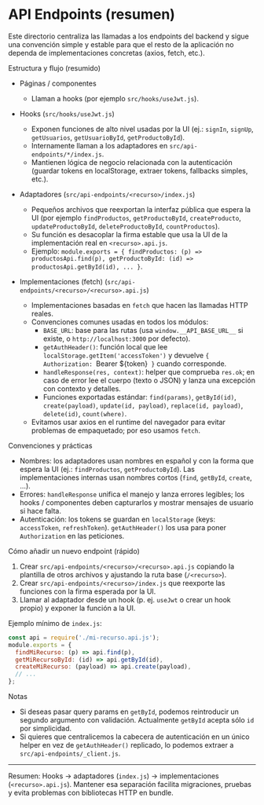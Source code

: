 # API Endpoints (resumen)

Este directorio centraliza las llamadas a los endpoints del backend y sigue una convención simple y estable para que el resto de la aplicación no dependa de implementaciones concretas (axios, fetch, etc.).

Estructura y flujo (resumido)

- Páginas / componentes
  - Llaman a hooks (por ejemplo `src/hooks/useJwt.js`).

- Hooks (`src/hooks/useJwt.js`)
  - Exponen funciones de alto nivel usadas por la UI (ej.: `signIn`, `signUp`, `getUsuarios`, `getUsuarioById`, `getProductoById`).
  - Internamente llaman a los adaptadores en `src/api-endpoints/*/index.js`.
  - Mantienen lógica de negocio relacionada con la autenticación (guardar tokens en localStorage, extraer tokens, fallbacks simples, etc.).

- Adaptadores (`src/api-endpoints/<recurso>/index.js`)
  - Pequeños archivos que reexportan la interfaz pública que espera la UI (por ejemplo `findProductos`, `getProductoById`, `createProducto`, `updateProductoById`, `deleteProductoById`, `countProductos`).
  - Su función es desacoplar la firma estable que usa la UI de la implementación real en `<recurso>.api.js`.
  - Ejemplo: `module.exports = { findProductos: (p) => productosApi.find(p), getProductoById: (id) => productosApi.getById(id), ... }`.

- Implementaciones (fetch) (`src/api-endpoints/<recurso>/<recurso>.api.js`)
  - Implementaciones basadas en `fetch` que hacen las llamadas HTTP reales.
  - Convenciones comunes usadas en todos los módulos:
    - `BASE_URL`: base para las rutas (usa `window.__API_BASE_URL__` si existe, o `http://localhost:3000` por defecto).
    - `getAuthHeader()`: función local que lee `localStorage.getItem('accessToken')` y devuelve `{ Authorization: `Bearer ${token}` }` cuando corresponde.
    - `handleResponse(res, context)`: helper que comprueba `res.ok`; en caso de error lee el cuerpo (texto o JSON) y lanza una excepción con contexto y detalles.
    - Funciones exportadas estándar: `find(params)`, `getById(id)`, `create(payload)`, `update(id, payload)`, `replace(id, payload)`, `delete(id)`, `count(where)`.
  - Evitamos usar axios en el runtime del navegador para evitar problemas de empaquetado; por eso usamos `fetch`.

Convenciones y prácticas

- Nombres: los adaptadores usan nombres en español y con la forma que espera la UI (ej.: `findProductos`, `getProductoById`). Las implementaciones internas usan nombres cortos (`find`, `getById`, `create`, ...).
- Errores: `handleResponse` unifica el manejo y lanza errores legibles; los hooks / componentes deben capturarlos y mostrar mensajes de usuario si hace falta.
- Autenticación: los tokens se guardan en `localStorage` (keys: `accessToken`, `refreshToken`). `getAuthHeader()` los usa para poner `Authorization` en las peticiones.

Cómo añadir un nuevo endpoint (rápido)

1. Crear `src/api-endpoints/<recurso>/<recurso>.api.js` copiando la plantilla de otros archivos y ajustando la ruta base (`/<recurso>`).
2. Crear `src/api-endpoints/<recurso>/index.js` que reexporte las funciones con la firma esperada por la UI.
3. Llamar al adaptador desde un hook (p. ej. `useJwt` o crear un hook propio) y exponer la función a la UI.

Ejemplo mínimo de `index.js`:

```js
const api = require('./mi-recurso.api.js');
module.exports = {
  findMiRecurso: (p) => api.find(p),
  getMiRecursoById: (id) => api.getById(id),
  createMiRecurso: (payload) => api.create(payload),
  // ...
};
```

Notas

- Si deseas pasar query params en `getById`, podemos reintroducir un segundo argumento con validación. Actualmente `getById` acepta sólo `id` por simplicidad.
- Si quieres que centralicemos la cabecera de autenticación en un único helper en vez de `getAuthHeader()` replicado, lo podemos extraer a `src/api-endpoints/_client.js`.

---
Resumen: Hooks → adaptadores (`index.js`) → implementaciones (`<recurso>.api.js`). Mantener esa separación facilita migraciones, pruebas y evita problemas con bibliotecas HTTP en bundle.
